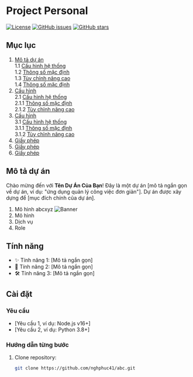 # Project Personal
[![License](https://img.shields.io/badge/License-MIT-blue.svg)](https://opensource.org/licenses/MIT)
[![GitHub issues](https://img.shields.io/github/issues/nghphuc41/abc)](https://github.com/nghphuc41/abc/issues)
[![GitHub stars](https://img.shields.io/github/stars/nghphuc41/abc)](https://github.com/nghphuc41/abc/stargazers)

## Mục lục

1. [Mô tả dự án](#mô-tả-dự-án)  
   1.1 [Cấu hình hệ thống](#cấu-hình-hệ-thống)  
   1.2 [Thông số mặc định](#thông-số-mặc-định)  
   1.3 [Tùy chỉnh nâng cao](#tùy-chỉnh-nâng-cao)  
   1.4 [Thông số mặc định](#thông-số-mặc-định)  
3. [Cấu hình](#cấu-hình)  
   2.1 [Cấu hình hệ thống](#cấu-hình-hệ-thống)  
   2.1.1 [Thông số mặc định](#thông-số-mặc-định)  
   2.1.2 [Tùy chỉnh nâng cao](#tùy-chỉnh-nâng-cao)  
4. [Cấu hình](#cấu-hình)  
   3.1 [Cấu hình hệ thống](#cấu-hình-hệ-thống)  
   3.1.1 [Thông số mặc định](#thông-số-mặc-định)  
   3.1.2 [Tùy chỉnh nâng cao](#tùy-chỉnh-nâng-cao)  
5. [Giấy phép](#giấy-phép)
6. [Giấy phép](#giấy-phép)
7. [Giấy phép](#giấy-phép)

## Mô tả dự án

Chào mừng đến với **Tên Dự Án Của Bạn**! Đây là một dự án [mô tả ngắn gọn về dự án, ví dụ: "ứng dụng quản lý công việc đơn giản"]. Dự án được xây dựng để [mục đích chính của dự án].
1. Mô hình
abcxyz
![Banner](https://raw.githubusercontent.com/nghphuc41/abc/main/image/image1.png)
2. Mô hình
4. Dịch vụ
6. Role

## Tính năng

- ✨ Tính năng 1: [Mô tả ngắn gọn]
- 🚀 Tính năng 2: [Mô tả ngắn gọn]
- 🛠️ Tính năng 3: [Mô tả ngắn gọn]

## Cài đặt

### Yêu cầu
- [Yêu cầu 1, ví dụ: Node.js v16+]
- [Yêu cầu 2, ví dụ: Python 3.8+]

### Hướng dẫn từng bước
1. Clone repository:
   ```bash
   git clone https://github.com/nghphuc41/abc.git
